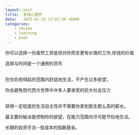 ```yaml
---
layout: post
title:  金钱心理学
date:   2025-01-25 13:01:30 +0800
categories: 
    - review
    - learning
    - book
---
```


你可以选择一份虽然工资低但对你而言更有价值的工作,存钱的价值

选择与时间是一个通用的货币
<br>
<br>

在你负担得起的范围内舒适地生活，不产生过多欲望，

你会避免现代西方世界中许多人要承受的巨大社会压力

<br>
获得一定程度的生活自主性并不需要你拿到医生那么高的薪水。

最主要的秘诀是控制你的欲望，在能力范围内尽可能节俭地生活。

长期的投资手法--低成本的指数基金。